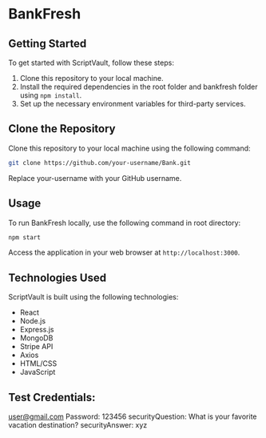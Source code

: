 # BankFresh

## Getting Started

To get started with ScriptVault, follow these steps:

1. Clone this repository to your local machine.
2. Install the required dependencies in the root folder and bankfresh folder using `npm install`.
3. Set up the necessary environment variables for third-party services.

## Clone the Repository

Clone this repository to your local machine using the following command:

```bash
git clone https://github.com/your-username/Bank.git
```

Replace your-username with your GitHub username.

## Usage

To run BankFresh locally, use the following command in root directory:

```bash
npm start
```

Access the application in your web browser at `http://localhost:3000`.

## Technologies Used

ScriptVault is built using the following technologies:

- React
- Node.js
- Express.js
- MongoDB
- Stripe API
- Axios
- HTML/CSS
- JavaScript

## Test Credentials:

user@gmail.com
Password: 123456
securityQuestion: What is your favorite vacation destination?
securityAnswer: xyz
